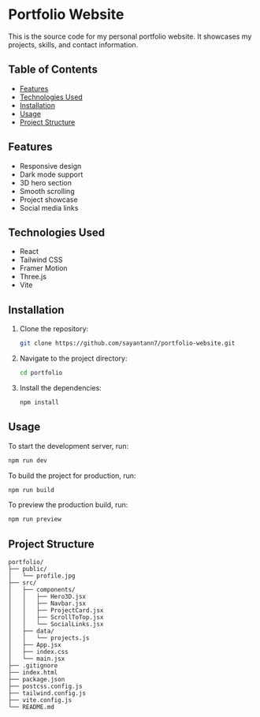 # Portfolio Website

This is the source code for my personal portfolio website. It showcases my projects, skills, and contact information.

## Table of Contents

- [Features](#features)
- [Technologies Used](#technologies-used)
- [Installation](#installation)
- [Usage](#usage)
- [Project Structure](#project-structure)

## Features

- Responsive design
- Dark mode support
- 3D hero section
- Smooth scrolling
- Project showcase
- Social media links

## Technologies Used

- React
- Tailwind CSS
- Framer Motion
- Three.js
- Vite

## Installation

1. Clone the repository:
    ```sh
    git clone https://github.com/sayantann7/portfolio-website.git
    ```
2. Navigate to the project directory:
    ```sh
    cd portfolio
    ```
3. Install the dependencies:
    ```sh
    npm install
    ```

## Usage

To start the development server, run:
```sh
npm run dev
```

To build the project for production, run:
```sh
npm run build
```

To preview the production build, run:
```sh
npm run preview
```

## Project Structure

```
portfolio/
├── public/
│   └── profile.jpg
├── src/
│   ├── components/
│   │   ├── Hero3D.jsx
│   │   ├── Navbar.jsx
│   │   ├── ProjectCard.jsx
│   │   ├── ScrollToTop.jsx
│   │   └── SocialLinks.jsx
│   ├── data/
│   │   └── projects.js
│   ├── App.jsx
│   ├── index.css
│   └── main.jsx
├── .gitignore
├── index.html
├── package.json
├── postcss.config.js
├── tailwind.config.js
├── vite.config.js
└── README.md
```